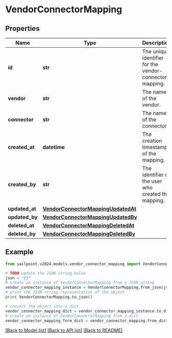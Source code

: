 # VendorConnectorMapping


## Properties

Name | Type | Description | Notes
------------ | ------------- | ------------- | -------------
**id** | **str** | The unique identifier for the vendor-connector mapping. | [optional] 
**vendor** | **str** | The name of the vendor. | [optional] 
**connector** | **str** | The name of the connector. | [optional] 
**created_at** | **datetime** | The creation timestamp of the mapping. | [optional] 
**created_by** | **str** | The identifier of the user who created the mapping. | [optional] 
**updated_at** | [**VendorConnectorMappingUpdatedAt**](VendorConnectorMappingUpdatedAt.md) |  | [optional] 
**updated_by** | [**VendorConnectorMappingUpdatedBy**](VendorConnectorMappingUpdatedBy.md) |  | [optional] 
**deleted_at** | [**VendorConnectorMappingDeletedAt**](VendorConnectorMappingDeletedAt.md) |  | [optional] 
**deleted_by** | [**VendorConnectorMappingDeletedBy**](VendorConnectorMappingDeletedBy.md) |  | [optional] 

## Example

```python
from sailpoint.v2024.models.vendor_connector_mapping import VendorConnectorMapping

# TODO update the JSON string below
json = "{}"
# create an instance of VendorConnectorMapping from a JSON string
vendor_connector_mapping_instance = VendorConnectorMapping.from_json(json)
# print the JSON string representation of the object
print VendorConnectorMapping.to_json()

# convert the object into a dict
vendor_connector_mapping_dict = vendor_connector_mapping_instance.to_dict()
# create an instance of VendorConnectorMapping from a dict
vendor_connector_mapping_form_dict = vendor_connector_mapping.from_dict(vendor_connector_mapping_dict)
```
[[Back to Model list]](../README.md#documentation-for-models) [[Back to API list]](../README.md#documentation-for-api-endpoints) [[Back to README]](../README.md)


